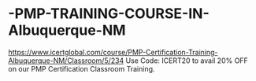 # -PMP-TRAINING-COURSE-IN-Albuquerque-NM
https://www.icertglobal.com/course/PMP-Certification-Training-Albuquerque-NM/Classroom/5/234                                                Use Code: ICERT20 to avail 20% OFF on our PMP Certification Classroom Training.
